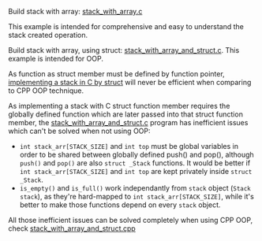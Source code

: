 Build stack with array: [stack_with_array.c](stack_with_array.c)

This example is intended for comprehensive and easy to understand the stack created operation.

Build stack with array, using struct: [stack_with_array_and_struct.c](stack_with_array_and_struct.c). This example is intended for OOP.

As function as struct member must be defined by function pointer, [implementing a stack in C by struct](stack_with_array_and_struct.c) will never be efficient when comparing to CPP OOP technique.

As implementing a stack with C struct function member requires the globally defined function which are later passed into that struct function member, the  [stack_with_array_and_struct.c](stack_with_array_and_struct.c) program has inefficient issues which can't be solved when not using OOP:

* ``int stack_arr[STACK_SIZE]`` and ``int top`` must be global variables in order to be shared between globally defined push() and pop(), although ``push()`` and ``pop()`` are also ``struct _Stack`` functions. It would be better if ``int stack_arr[STACK_SIZE]`` and ``int top`` are kept privately inside ``struct _Stack``.
* ``is_empty()`` and ``is_full()`` work independantly from ``stack`` object (``Stack stack``), as they're hard-mapped to ``int stack_arr[STACK_SIZE]``, while it's better to make those functions depend on every ``stack`` object.

All those inefficient issues can be solved completely when using CPP OOP, check [stack_with_array_and_struct.cpp](https://github.com/TranPhucVinh/Cplusplus/blob/master/Data%20structure/Stack/stack_with_array.cpp)